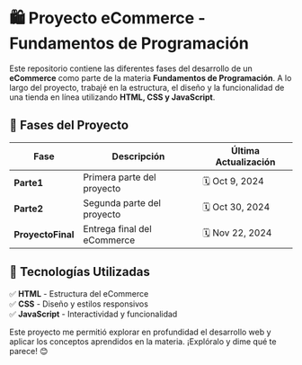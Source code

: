 # 🛍️ Proyecto eCommerce - Fundamentos de Programación  

Este repositorio contiene las diferentes fases del desarrollo de un **eCommerce** como parte de la materia **Fundamentos de Programación**. A lo largo del proyecto, trabajé en la estructura, el diseño y la funcionalidad de una tienda en línea utilizando **HTML, CSS y JavaScript**.  

## 📌 Fases del Proyecto  

| Fase                | Descripción                         | Última Actualización |
|---------------------|-----------------------------------|----------------------|
| **Parte1** | Primera parte del proyecto       | 🗓️ Oct 9, 2024      |
| **Parte2** | Segunda parte del proyecto       | 🗓️ Oct 30, 2024     |
| **ProyectoFinal** | Entrega final del eCommerce      | 🗓️ Nov 22, 2024     |

## 🚀 Tecnologías Utilizadas  
✅ **HTML** - Estructura del eCommerce  
✅ **CSS** - Diseño y estilos responsivos  
✅ **JavaScript** - Interactividad y funcionalidad  

Este proyecto me permitió explorar en profundidad el desarrollo web y aplicar los conceptos aprendidos en la materia. ¡Explóralo y dime qué te parece! 😊  
